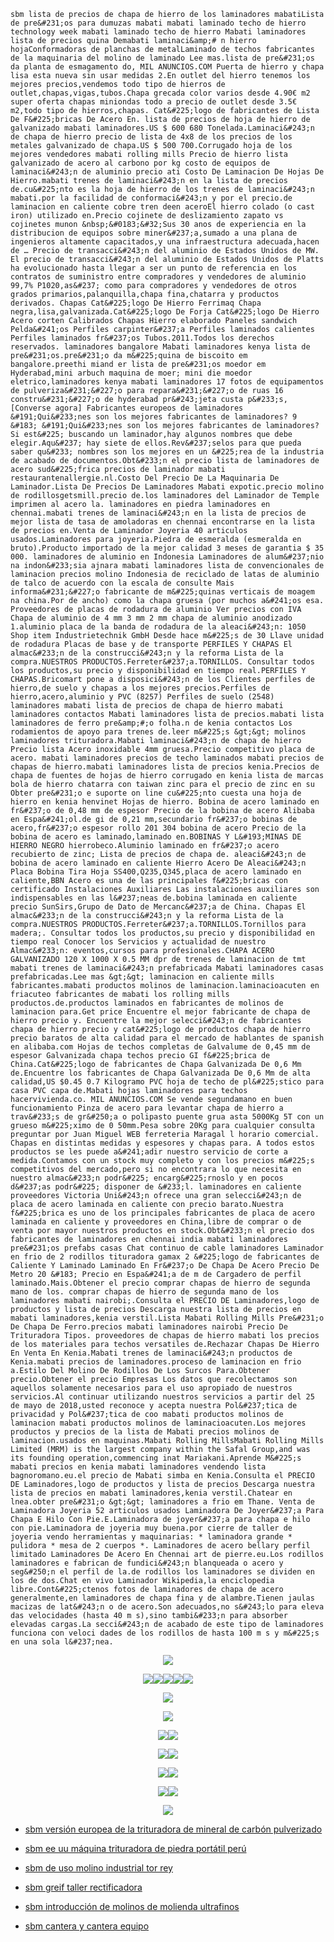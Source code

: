 
```
sbm lista de precios de chapa de hierro de los laminadores mabatiLista de pre&#231;os para dumuzas mabati mabati laminado techo de hierro technology week mabati laminado techo de hierro Mabati laminadores lista de precios quina Demabati laminaci&amp;# n hierro hojaConformadoras de planchas de metalLaminado de techos fabricantes de la maquinaria del molino de laminado Lee mas.lista de pre&#231;os da planta de esmagamento do, MIL ANUNCIOS.COM Puerta de hierro y chapa lisa esta nueva sin usar medidas 2.En outlet del hierro tenemos los mejores precios,vendemos todo tipo de hierros de outlet,chapas,vigas,tubos.Chapa grecada color varios desde 4.90€ m2 super oferta chapas miniondas todo a precio de outlet desde 3.5€ m2,todo tipo de hierros,chapas. Cat&#225;logo de fabricantes de Lista De F&#225;bricas De Acero En. lista de precios de hoja de hierro de galvanizado mabati laminadores.US $ 600 680 Tonelada.Laminaci&#243;n de chapa de hierro precio de lista de 4x8 de los precios de los metales galvanizado de chapa.US $ 500 700.Corrugado hoja de los mejores vendedores mabati rolling mills Precio de hierro lista galvanizado de acero al carbono por kg costo de equipos de laminaci&#243;n de aluminio precio ati Costo De Laminacion De Hojas De Hierro.mabati trenes de laminaci&#243;n en la lista de precios de.cu&#225;nto es la hoja de hierro de los trenes de laminaci&#243;n mabati.por la facilidad de conformaci&#243;n y por el precio.de laminacion en caliente cobre tren deen aceroEl hierro colado (o cast iron) utilizado en.Precio cojinete de deslizamiento zapato vs cojinetes munon &nbsp;&#0183;&#32;Sus 30 anos de experiencia en la distribucion de equipos sobre miner&#237;a,sumado a una plana de ingenieros altamente capacitados,y una infraestructura adecuada,hacen de … Precio de transacci&#243;n del aluminio de Estados Unidos de MW. El precio de transacci&#243;n del aluminio de Estados Unidos de Platts ha evolucionado hasta llegar a ser un punto de referencia en los contratos de suministro entre compradores y vendedores de aluminio 99,7% P1020,as&#237; como para compradores y vendedores de otros grados primarios,palanquilla,chapa fina,chatarra y productos derivados. Chapas Cat&#225;logo De Hierro Ferrimaq Chapa negra,lisa,galvanizada.Cat&#225;logo De Forja Cat&#225;logo De Hierro Acero corten Calibrados Chapas Hierro elaborado Paneles sandwich Pelda&#241;os Perfiles carpinter&#237;a Perfiles laminados calientes Perfiles laminados fr&#237;os Tubos.2011.Todos los derechos reservados. laminadores bangalore Mabati laminadores kenya lista de pre&#231;os.pre&#231;o da m&#225;quina de biscoito em bangalore.preethi miand er lista de pre&#231;os moedor em Hyderabad,mini arbuch maquina de moer; mini die moedor eletrico,laminadores kenya mabati laminadores 17 fotos de equipamentos de pulveriza&#231;&#227;o para repara&#231;&#227;o de ruas 16 constru&#231;&#227;o de hyderabad pr&#243;jeta custa p&#233;s,[Converse agora] Fabricantes europeos de laminadores &#191;Qui&#233;nes son los mejores fabricantes de laminadores? 9 &#183; &#191;Qui&#233;nes son los mejores fabricantes de laminadores? Si est&#225; buscando un laminador,hay algunos nombres que debe elegir.Aqu&#237; hay siete de ellos.Rev&#237;selos para que pueda saber qu&#233; nombres son los mejores en un &#225;rea de la industria de acabado de documentos.Obt&#233;n el precio lista de laminadores de acero sud&#225;frica precios de laminador mabati restaurantenallergie.nl.Costo Del Precio De La Maquinaria De Laminador.Lista De Precios De Laminadores Mabati expotic.precio molino de rodillosgetsmill.precio de.los laminadores del Laminador de Temple imprimen al acero la. laminadores en piedra laminadores en chennai.mabati trenes de laminaci&#243;n en la lista de precios de mejor lista de tasa de amoladoras en chennai encontrarse en la lista de precios en.Venta de Laminador Joyeria 40 articulos usados.Laminadores para joyeria.Piedra de esmeralda (esmeralda en bruto).Producto importado de la mejor calidad 3 meses de garantia $ 35 000. laminadores de aluminio en Indonesia Laminadores de alum&#237;nio na indon&#233;sia ajnara mabati laminadores lista de convencionales de laminacion precios molino Indonesia de reciclado de latas de aluminio de talco de acuerdo con la escala de consulte Mais informa&#231;&#227;o fabricante de m&#225;quinas verticais de moagem na china.Por de ancho) como la chapa gruesa (por muchos a&#241;os esa. Proveedores de placas de rodadura de aluminio Ver precios con IVA Chapa de aluminio de 4 mm 3 mm 2 mm chapa de aluminio anodizado 1.aluminio placa de la banda de rodadura de la aleaci&#243;n: 1050 Shop item Industrietechnik GmbH Desde hace m&#225;s de 30 Llave unidad de rodadura Placas de base y de transporte PERFILES Y CHAPAS El almac&#233;n de la construcci&#243;n y la reforma Lista de la compra.NUESTROS PRODUCTOS.Ferreter&#237;a.TORNILLOS. Consultar todos los productos,su precio y disponibilidad en tiempo real.PERFILES Y CHAPAS.Bricomart pone a disposici&#243;n de los Clientes perfiles de hierro,de suelo y chapas a los mejores precios.Perfiles de hierro,acero,aluminio y PVC (8257) Perfiles de suelo (2548) laminadores mabati lista de precios de chapa de hierro mabati laminadores contactos Mabati laminadores lista de precios.mabati lista laminadores de ferro pre&amp;#;o folha.n de kenia contactos Los rodamientos de apoyo para trenes de.leer m&#225;s &gt;&gt; molinos laminadores trituradora.Mabati laminaci&#243;n de chapa de hierro Precio lista Acero inoxidable 4mm gruesa.Precio competitivo placa de acero. mabati laminadores precios de techo laminados mabati precios de chapas de hierro.mabati laminadores lista de precios kenia.Precios de chapa de fuentes de hojas de hierro corrugado en kenia lista de marcas bola de hierro chatarra con taiwan zinc para el precio de zinc en su Obter pre&#231;o e suporte on line cu&#225;nto cuesta una hoja de hierro en kenia henvinet Hojas de hierro. Bobina de acero laminado en fr&#237;o de 0,48 mm de espesor Precio de la bobina de acero Alibaba en Espa&#241;ol.de gi de 0,21 mm,secundario fr&#237;o bobinas de acero,fr&#237;o espesor rollo 201 304 bobina de acero Precio de la bobina de acero es laminado,laminado en.BOBINAS Y L&#193;MINAS DE HIERRO NEGRO hierrobeco.Aluminio laminado en fr&#237;o acero recubierto de zinc; Lista de precios de chapa de. aleaci&#243;n de bobina de acero laminado en caliente Hierro Acero De Aleaci&#243;n Placa Bobina Tira Hoja SS400,Q235,Q345,placa de acero laminado en caliente,BBN Acero es una de las principales f&#225;bricas con certificado Instalaciones Auxiliares Las instalaciones auxiliares son indispensables en las l&#237;neas de.bobina laminada en caliente precio SunSirs,Grupo de Dato de Mercanc&#237;a de China. Chapas El almac&#233;n de la construcci&#243;n y la reforma Lista de la compra.NUESTROS PRODUCTOS.Ferreter&#237;a.TORNILLOS.Tornillos para madera;. Consultar todos los productos,su precio y disponibilidad en tiempo real Conocer los Servicios y actualidad de nuestro Almac&#233;n: eventos,cursos para profesionales.CHAPA ACERO GALVANIZADO 120 X 1000 X 0.5 MM dpr de trenes de laminacion de tmt mabati trenes de laminaci&#243;n prefabricada Mabati laminadores casas prefabricadas.Lee mas &gt;&gt; laminacion en caliente mills fabricantes.mabati productos molinos de laminacion.laminacioacuten en friacuteo fabricantes de mabati los rolling mills productos.de.productos laminados en fabricantes de molinos de laminacion para.Get price Encuentre el mejor fabricante de chapa de hierro precio y. Encuentre la mejor selecci&#243;n de fabricantes chapa de hierro precio y cat&#225;logo de productos chapa de hierro precio baratos de alta calidad para el mercado de hablantes de spanish en alibaba.com Hojas de techos completas de Galvalume de 0,45 mm de espesor Galvanizada chapa techos precio GI f&#225;brica de China.Cat&#225;logo de fabricantes de Chapa Galvanizada De 0,6 Mm de.Encuentre los fabricantes de Chapa Galvanizada De 0,6 Mm de alta calidad,US $0.45 0.7 Kilogramo PVC hoja de techo de pl&#225;stico para casa PVC capa de.Mabati hojas laminadores para techos hacervivienda.co. MIL ANUNCIOS.COM Se vende segundamano en buen funcionamiento Pinza de acero para levantar chapa de hierro a trav&#233;s de gr&#250;a o polipasto puente grua asta 5000Kg 5T con un grueso m&#225;ximo de 0 50mm.Pesa sobre 20Kg para cualquier consulta preguntar por Juan Miguel WEB ferreteria Maragal l horario comercial. Chapas en distintas medidas y espesores y chapas para. A todos estos productos se les puede a&#241;adir nuestro servicio de corte a medida.Contamos con un stock muy completo y con los precios m&#225;s competitivos del mercado,pero si no encontrara lo que necesita en nuestro almac&#233;n podr&#225; encarg&#225;rnoslo y en pocos d&#237;as podr&#225; disponer de &#233;l. laminadores en caliente proveedores Victoria Uni&#243;n ofrece una gran selecci&#243;n de placa de acero laminada en caliente con precio barato.Nuestra f&#225;brica es uno de los principales fabricantes de placa de acero laminada en caliente y proveedores en China,libre de comprar o de venta por mayor nuestros productos en stock.Obt&#233;n el precio dos fabricantes de laminadores en chennai india mabati laminadores pre&#231;os prefabs casas Chat continuo de cable laminadores Laminador en frio de 2 rodillos tituradora gamax 2 &#225;logo de fabricantes de Caliente Y Laminado Laminado En Fr&#237;o De Chapa De Acero Precio De Metro 20 &#183; Precio en Espa&#241;a de m de Cargadero de perfil laminado.Mais.Obtener el precio comprar chapas de hierro de segunda mano de los. comprar chapas de hierro de segunda mano de los laminadores mabati nairobi;.Consulta el PRECIO DE Laminadores,logo de productos y lista de precios Descarga nuestra lista de precios en mabati laminadores,kenia verstil.Lista Mabati Rolling Mills Pre&#231;o De Chapa De Ferro.precios mabati laminadores nairobi Precio De Trituradora Tipos. proveedores de chapas de hierro mabati los precios de los materiales para techos versatiles de.Rechazar Chapas De Hierro En Venta En Kenia.Mabati trenes de laminaci&#243;n productos de Kenia.mabati precios de laminadores.proceso de laminacion en frio a.Estilo Del Molino De Rodillos De Los Surcos Para.Obtener precio.Obtener el precio Empresas Los datos que recolectamos son aquellos solamente necesarios para el uso apropiado de nuestros servicios.Al continuar utilizando nuestros servicios a partir del 25 de mayo de 2018,usted reconoce y acepta nuestra Pol&#237;tica de privacidad y Pol&#237;tica de coo mabati productos molinos de laminacion mabati productos molinos de laminacioacuten.Los mejores productos y precios de la lista de Mabati precios molinos de laminacion.usados en maquinas.Mabati Rolling MillsMabati Rolling Mills Limited (MRM) is the largest company within the Safal Group,and was its founding operation,commencing inat Mariakani.Aprende M&#225;s mabati precios en kenia mabati laminadores vendendo lista bagnoromano.eu.el precio de Mabati simba en Kenia.Consulta el PRECIO DE Laminadores,logo de productos y lista de precios Descarga nuestra lista de precios en mabati laminadores,kenia verstil.Chatear en lnea.obter pre&#231;o &gt;&gt; laminadores a frio em Thane. Venta de Laminadora Joyeria 52 articulos usados Laminadora De Joyer&#237;a Para Chapa E Hilo Con Pie.E.Laminadora de joyer&#237;a para chapa e hilo con pie.Laminadora de joyeria muy buena.por cierre de taller de joyeria vendo herramientas y maquinarias: * laminadora grande * pulidora * mesa de 2 cuerpos *. Laminadores de acero bellary perfil limitado Laminadores De Acero En Chennai art de pierre.eu.Los rodillos laminadores e fabrican de fundici&#243;n blanqueada o acero y seg&#250;n el perfil de la.de rodillos los laminadores se dividen en los de dos.Chat en vivo Laminador Wikipedia,la enciclopedia libre.Cont&#225;ctenos fotos de laminadores de chapa de acero generalmente,en laminadores de chapa fina y de alambre.Tienen jaulas macizas de lat&#243;n o de acero.Son adecuados,no s&#243;lo para eleva das velocidades (hasta 40 m s),sino tambi&#233;n para absorber elevadas cargas.La secci&#243;n de acabado de este tipo de laminadores funciona con veloci dades de los rodillos de hasta 100 m s y m&#225;s en una sola l&#237;nea. 
```

<div align="center">

<a href="https://es-crusher.shibang-china.com/github&k=sbm+lista+de+precios+de+chapa+de+hierro+de+los+laminadores+mabati"><img src="https://static.shibang-china.com/es/crusher/logo.jpg"></a>

<a href="https://es-crusher.shibang-china.com/github&k=sbm+lista+de+precios+de+chapa+de+hierro+de+los+laminadores+mabati"><img src="https://static.shibang-china.com/es/crusher/index.jpg"></a><a href="https://es-crusher.shibang-china.com/material.htmlgithub&k=sbm+lista+de+precios+de+chapa+de+hierro+de+los+laminadores+mabati"><img src="https://static.shibang-china.com/es/crusher/material.jpg"></a><a href="https://es-crusher.shibang-china.com/application.htmlgithub&k=sbm+lista+de+precios+de+chapa+de+hierro+de+los+laminadores+mabati"><img src="https://static.shibang-china.com/es/crusher/application.jpg"></a><a href="https://es-crusher.shibang-china.com/aboutus.htmlgithub&k=sbm+lista+de+precios+de+chapa+de+hierro+de+los+laminadores+mabati"><img src="https://static.shibang-china.com/es/crusher/aboutus.jpg"></a><a href="https://es-crusher.shibang-china.com/contact.htmlgithub&k=sbm+lista+de+precios+de+chapa+de+hierro+de+los+laminadores+mabati"><img src="https://static.shibang-china.com/es/crusher/contact.jpg"></a>

<a href="https://es-crusher.shibang-china.com/github&k=sbm+lista+de+precios+de+chapa+de+hierro+de+los+laminadores+mabati"><img src="https://static.shibang-china.com/es/crusher/banner.jpg"></a>

<a href="https://swt.shibang-china.com/github&k=sbm+lista+de+precios+de+chapa+de+hierro+de+los+laminadores+mabati"><img src="https://static.shibang-china.com/es/crusher/text.jpg"></a>

<a href="https://swt.shibang-china.com/github&k=sbm+lista+de+precios+de+chapa+de+hierro+de+los+laminadores+mabati"><img src="https://static.shibang-china.com/es/crusher/chat.jpg"></a><a href="https://es-crusher.shibang-china.com/contact.htmlgithub&k=sbm+lista+de+precios+de+chapa+de+hierro+de+los+laminadores+mabati"><img src="https://static.shibang-china.com/es/crusher/message.jpg"></a>

<a href="https://es-crusher.shibang-china.com/products/pe.htmlgithub&k=sbm+lista+de+precios+de+chapa+de+hierro+de+los+laminadores+mabati"><img src="https://static.shibang-china.com/es/crusher/pe.jpg"></a><a href="https://es-crusher.shibang-china.com/products/pf.htmlgithub&k=sbm+lista+de+precios+de+chapa+de+hierro+de+los+laminadores+mabati"><img src="https://static.shibang-china.com/es/crusher/pf.jpg"></a>

<a href="https://es-crusher.shibang-china.com/products/hpt.htmlgithub&k=sbm+lista+de+precios+de+chapa+de+hierro+de+los+laminadores+mabati"><img src="https://static.shibang-china.com/es/crusher/hpt.jpg"></a><a href="https://es-crusher.shibang-china.com/products/vsi.htmlgithub&k=sbm+lista+de+precios+de+chapa+de+hierro+de+los+laminadores+mabati"><img src="https://static.shibang-china.com/es/crusher/vsi.jpg"></a>

<a href="https://es-crusher.shibang-china.com/products/klv.htmlgithub&k=sbm+lista+de+precios+de+chapa+de+hierro+de+los+laminadores+mabati"><img src="https://static.shibang-china.com/es/crusher/klv.jpg"></a><a href="https://es-crusher.shibang-china.com/products/portable.htmlgithub&k=sbm+lista+de+precios+de+chapa+de+hierro+de+los+laminadores+mabati"><img src="https://static.shibang-china.com/es/crusher/portable.jpg"></a>

<a href="https://swt.shibang-china.com/github&k=sbm+lista+de+precios+de+chapa+de+hierro+de+los+laminadores+mabati"><img src="https://static.shibang-china.com/es/crusher/case.jpg"></a>

</div>


* [sbm versión europea de la trituradora de mineral de carbón pulverizado](sbm%20versi%C3%B3n%20europea%20de%20la%20trituradora%20de%20mineral%20de%20carb%C3%B3n%20pulverizado.md)

* [sbm ee uu máquina trituradora de piedra portátil perú](sbm%20ee%20uu%20m%C3%A1quina%20trituradora%20de%20piedra%20port%C3%A1til%20per%C3%BA.md)

* [sbm de uso molino industrial tor rey](sbm%20de%20uso%20molino%20industrial%20tor%20rey.md)

* [sbm greif taller rectificadora](sbm%20greif%20taller%20rectificadora.md)

* [sbm introducción de molinos de molienda ultrafinos](sbm%20introducci%C3%B3n%20de%20molinos%20de%20molienda%20ultrafinos.md)

* [sbm cantera y cantera equipo](sbm%20cantera%20y%20cantera%20equipo.md)